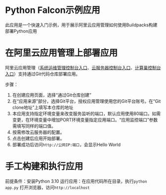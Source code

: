 # Python Falcon示例应用
此应用是一个快速入门示例，用于展示阿里云应用管理如何使用Buildpacks构建部署Python应用


# 在阿里云应用管理上部署应用
阿里云应用管理（[系统运维管理控制台入口](https://oos.console.aliyun.com/app)、[云服务器控制台入口](https://ecs.console.aliyun.com/app)、[计算巢控制台入口](https://computenest.console.aliyun.com/app)）支持通过Git代码仓库部署应用。

步骤：
1. 在创建应用页面，选择“通过Git仓库创建”
2. 在“应用来源”部分，选择Git平台，授权应用管理使用您的Git平台账号。在“Git clone地址”上填写本仓库的地址
4. 本应用支持指定环境变量来改变服务监听的端口，默认应用使用80端口。如需变更，在环境变量中增加PORT环境变量指定应用端口。“应用监控端口”参数需填写同样的端口值。
5. 按需修改云服务器的配置。
6. 点击创建后应用开始部署。
7. 部署成功后访问`http://公网IP:端口`，会显示Hello World

# 手工构建和执行应用
前提条件：安装Python 3.10
运行应用：在应用代码所在目录，执行`python app.py`
打开浏览器，访问`http://localhost`

